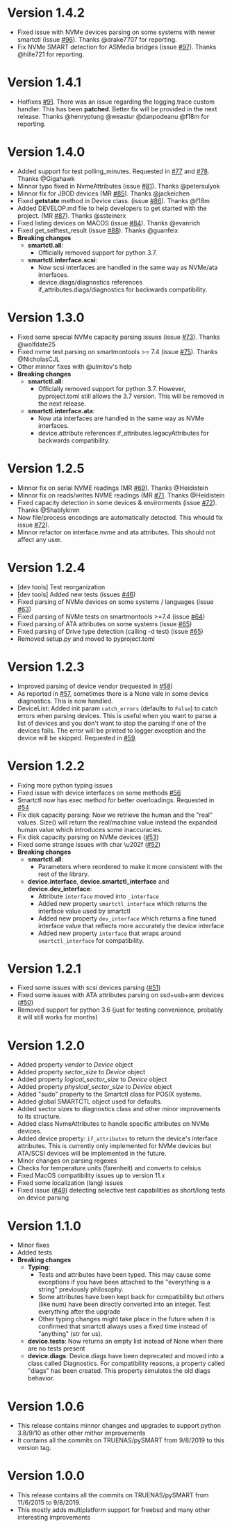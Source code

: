 Version 1.4.2
==========================
- Fixed issue with NVMe devices parsing on some systems with newer smartctl (issue [#96](https://github.com/truenas/py-SMART/issues/96)). Thanks @drake7707 for reporting.
- Fix NVMe SMART detection for ASMedia bridges (issue [#97](https://github.com/truenas/py-SMART/issues/97)). Thanks @hille721 for reporting.

Version 1.4.1
=============
- Hotfixes [#91](https://github.com/truenas/py-SMART/issues/91). There was an issue regarding the logging.trace custom handler. This has been **patched**. Better fix will be provided in the next release. Thanks @henryptung @weastur @danpodeanu @f18m for reporting.

Version 1.4.0
=============
- Added support for test polling_minutes. Requested in [#77](https://github.com/truenas/py-SMART/issues/77) and [#78](https://github.com/truenas/py-SMART/pull/78). Thanks @Gigahawk
- Minnor typo fixed in NvmeAttributes (issue [#81](https://github.com/truenas/py-SMART/issues/81)).  Thanks @petersulyok
- Minnor fix for JBOD devices (MR [#85](https://github.com/truenas/py-SMART/pull/85)). Thanks @jackeichen
- Fixed __getstate__ method in Device class. (issue [#86](https://github.com/truenas/py-SMART/issues/86)). Thanks @f18m
- Added DEVELOP.md file to help developers to get started with the project. (MR [#87](https://github.com/truenas/py-SMART/pull/87/files)). Thanks @ssteinerx
- Fixed listing devices on MACOS (issue [#84](https://github.com/truenas/py-SMART/issues/84)). Thanks @evanrich
- Fixed get_selftest_result (issue [#88](https://github.com/truenas/py-SMART/issues/88)). Thanks @guanfeix
- **Breaking changes**
    - **smartctl.all**:
        - Officially removed support for python 3.7.
    - **smartctl.interface.scsi**:
        - Now scsi interfaces are handled in the same way as NVMe/ata interfaces.
        - device.diags/diagnostics references if_attributes.diags/diagnostics for backwards compatibility.


Version 1.3.0
=============
- Fixed some special NVMe capacity parsing issues (issue [#73](https://github.com/truenas/py-SMART/issues/73)). Thanks @wolfdate25
- Fixed nvme test parsing on smartmontools >= 7.4 (issue [#75](https://github.com/truenas/py-SMART/issues/75)). Thanks @NicholasCJL
- Other minnor fixes with @ulmitov's help
- **Breaking changes**
    - **smartctl.all**:
        - Officially removed support for python 3.7. However, pyproject.toml still allows the 3.7 version. This will be removed in the next release.
    - **smartctl.interface.ata**:
        - Now ata interfaces are handled in the same way as NVMe interfaces.
        - device.attribute references if_attributes.legacyAttributes for backwards compatibility.

Version 1.2.5
=============
- Minnor fix on serial NVME readings (MR [#69](https://github.com/truenas/py-SMART/pull/69)). Thanks @Heidistein
- Minnor fix on reads/writes NVME readings (MR [#71](https://github.com/truenas/py-SMART/pull/71). Thanks @Heidistein
- Fixed capacity detection in some devices & envirorments (issue [#72](https://github.com/truenas/py-SMART/issues/72)). Thanks @Shablykinm
- Now file/process encodings are automatically detected. This whould fix issue [#72](https://github.com/truenas/py-SMART/issues/72)).
- Minnor refactor on interface.nvme and ata attributes. This should not affect any user.

Version 1.2.4
=============
- [dev tools] Test reorganization
- [dev tools] Added new tests (issues [#46](https://github.com/truenas/py-SMART/issues/46))
- Fixed parsing of NVMe devices on some systems / languages (issue [#63](https://github.com/truenas/py-SMART/issues/63))
- Fixed parsing of NVMe tests on smartmontools >=7.4 (issue [#64](https://github.com/truenas/py-SMART/issues/64))
- Fixed parsing of ATA attributes on some systems (issue [#65](https://github.com/truenas/py-SMART/issues/65))
- Fixed parsing of Drive type detection (calling -d test) (issue [#65](https://github.com/truenas/py-SMART/issues/65))
- Removed setup.py and moved to pyproject.toml 

Version 1.2.3
=============
- Improved parsing of device vendor (requested in [#58](https://github.com/truenas/py-SMART/issues/58))
- As reported in [#57](https://github.com/truenas/py-SMART/issues/57), sometimes there is a None vale in some device diagnostics. This is now handled.
- DeviceList: Added init param `catch_errors` (defaults to `False`) to catch errors when parsing devices. This is useful when you want to parse a list of devices and you don't want to stop the parsing if one of the devices fails. The error will be printed to logger.exception and the device will be skipped. Requested in [#59](https://github.com/truenas/py-SMART/issues/59).

Version 1.2.2
=============
- Fixing more python typing issues
- Fixed issue with device interfaces on some methods [#56](https://github.com/truenas/py-SMART/issues/56)
- Smartctl now has exec method for better overloadings. Requested in [#54](https://github.com/truenas/py-SMART/issues/54)
- Fix disk capacity parsing: Now we retrieve the human and the "real" values. Size() will return the real/machine value instead the expanded human value which introduces some inaccuracies.
- Fix disk capacity parsing on NVMe devices ([#53](https://github.com/truenas/py-SMART/issues/53))
- Fixed some strange issues with char \u202f ([#52](https://github.com/truenas/py-SMART/issues/52))
- **Breaking changes**
    - **smartctl.all**:
        - Parameters where reordered to make it more consistent with the rest of the library.
    - **device.interface**, **device.smartctl_interface** and **device.dev_interface**:
        - Attribute `interface` moved into `_interface`
        - Added new property `smartctl_interface` which returns the interface value used by smartctl
        - Added new property `dev_interface` which returns a fine tuned interface value that reflects more accurately the device interface
        - Added new property `interface` that wraps around `smartctl_interface` for compatibility.

Version 1.2.1
=============
- Fixed some issues with scsi devices parsing ([#51](https://github.com/truenas/py-SMART/issues/51))
- Fixed some issues with ATA attributes parsing on ssd+usb+arm devices ([#50](https://github.com/truenas/py-SMART/issues/50))
- Removed support for python 3.6 (just for testing convenience, probably it will still works for months)

Version 1.2.0
=============
- Added property *vendor* to *Device* object
- Added property *sector_size* to *Device* object
- Added property *logical_sector_size* to *Device* object
- Added property *physical_sector_size* to *Device* object
- Added "sudo" property to the Smartctl class for POSIX systems.
- Added global SMARTCTL object used for defaults.
- Added sector sizes to diagnostics class and other minor improvements to its structure.
- Added class NvmeAttributes to handle specific attributes on NVMe devices.
- Added device property: `if_attributes` to return the device's interface attributes. This is
    currently only implemented for NVMe devices but ATA/SCSI devices will be implemented in the
    future.
- Minor changes on parsing regexes
- Checks for temperature units (farenheit) and converts to celsius
- Fixed MacOS compatibility issues up to version 11.x
- Fixed some localization (lang) issues
- Fixed issue ([#49](https://github.com/truenas/py-SMART/issues/49)) detecting selective test 
    capabilities as short/long tests on device parsing

Version 1.1.0
=============
- Minor fixes
- Added tests
- **Breaking changes**
    - **Typing**:
        - Tests and attributes have been typed. This may cause some exceptions if you have been attached to the "everything is a string" previously philosophy.
        - Some attributes have been kept back for compatibility but others (like num) have been directly converted into an integer. Test everything after the upgrade
        - Other typing changes might take place in the future when it is confirmed that smartctl always uses a fixed time instead of "anything" (str for us).
    - **device.tests**: Now returns an empty list instead of None when there are no tests present
    - **device.diags**: Device.diags have been deprecated and moved into a class called Diagnostics. For compatibility reasons, a property called "diags" has been created. This property simulates the old diags behavior.

Version 1.0.6
=============
- This release contains minnor changes and upgrades to support python 3.8/9/10 as other other mithor improvements
- It contains all the commits on TRUENAS/pySMART from 9/8/2019 to this version tag.

Version 1.0.0
=============
- This release contains all the commits on TRUENAS/pySMART from 11/6/2015 to 9/8/2019.
- This mostly adds multiplatform support for freebsd and many other interesting improvements

